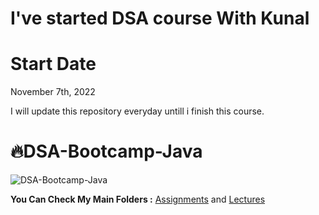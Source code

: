 # I've started DSA course With Kunal 

# Start Date

November 7th, 2022

I will update this repository everyday untill i finish this course.
# 🔥DSA-Bootcamp-Java


![DSA-Bootcamp-Java](https://socialify.git.ci/kunal-kushwaha/DSA-Bootcamp-Java/image?description=1&font=Inter&language=1&owner=1&pattern=Charlie%20Brown&theme=Dark)

**You Can Check My Main Folders :** [Assignments](https://github.com/IQRA-ABDI/DSA-With-Kunal/tree/main/Assignments) and [Lectures](https://github.com/IQRA-ABDI/DSA-With-Kunal/tree/main/Lectures)

